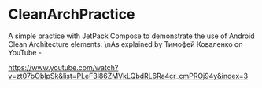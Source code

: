 # CleanArchPractice

A simple practice with JetPack Compose to demonstrate the use of Android Clean Architecture elements.
\nAs explained by Тимофей Коваленко on YouTube - 

https://www.youtube.com/watch?v=zt07bObIpSk&list=PLeF3l86ZMVkLQbdRL6Ra4cr_cmPROj94y&index=3
